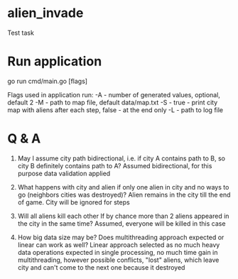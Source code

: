 # alien_invade
Test task


# Run application
go run cmd/main.go [flags]

Flags used in application run:
-A - number of generated values, optional, default 2
-M - path to map file, default data/map.txt
-S - true - print city map with aliens after each step, false - at the end only
-L - path to log file


# Q & A
1) May I assume city path bidirectional, i.e. if city A contains path to B, so city B definitely contains path to A?
Assumed bidirectional, for this purpose data validation applied

2) What happens with city and alien if only one alien in city and no ways to go (neighbors cities was destroyed)?
Alien remains in the city till the end of game. City will be ignored for steps

3) Will all aliens kill each other If by chance more than 2 aliens appeared in the city in the same time? 
Assumed, everyone will be killed in this case

4) How big data size may be? Does multithreading approach expected or linear can work as well?
Linear approach selected as no much heavy data operations expected in single processing, no much time gain in multithreading, however possible conflicts, "lost" aliens, which leave city and can't come to the next one because it destroyed
